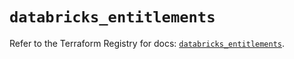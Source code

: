 # `databricks_entitlements`

Refer to the Terraform Registry for docs: [`databricks_entitlements`](https://registry.terraform.io/providers/databricks/databricks/1.93.0/docs/resources/entitlements).
